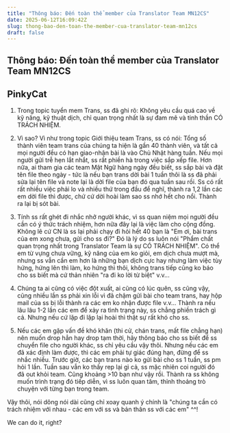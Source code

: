 ```yaml
---
title: "Thông báo: Đến toàn thể member của Translator Team MN12CS"
date: 2025-06-12T16:09:42Z
slug: thong-bao-den-toan-the-member-cua-translator-team-mn12cs
draft: false
---
```


## Thông báo: Đến toàn thể member của Translator Team MN12CS

## PinkyCat

1. Trong topic tuyển mem Trans, ss đã ghi rõ: Không yêu cầu quá cao về kỹ năng, kỹ thuật dịch, chỉ quan trọng nhất là sự đam mê và tinh thần CÓ TRÁCH NHIỆM. 

2. Vì sao? Vì như trong topic Giới thiệu team Trans, ss có nói: Tổng số thành viên team trans của chúng ta hiện là gần 40 thành viên, và tất cả mọi người đều có hạn giao-nhận bài là vào Chủ Nhật hàng tuần. Nếu mọi người gửi trễ hẹn lắt nhắt, ss rất phiền hà trong việc sắp xếp file. Hơn nữa, ai tham gia các team Mật Ngữ hàng ngày đều biết, ss sắp bài và đặt tên file theo ngày - tức là nếu bạn trans dời bài 1 tuần thôi là ss đã phải sửa lại tên file và note lại là dời file của bạn đó qua tuần sau rồi. Ss có rất rất nhiều việc phải lo và nhiều thứ trong đầu để nghĩ, thành ra 1,2 lần các em dời file thì được, chứ cứ dời hoài làm sao ss nhớ hết cho nổi. Thành ra lại bị sót bài.

3. Tính ss rất ghét đi nhắc nhở người khác, vì ss quan niệm mọi người đều cần có ý thức trách nhiệm, hơn nữa đây lại là việc làm cho cộng đồng. Không lẽ cứ CN là ss lại phải chạy đi hỏi hết 40 bạn là "Em ơi, bài trans của em xong chưa, gửi cho ss đi?" Đó là lý do ss luôn nói "Phẩm chất quan trọng nhất trong Translator Team là sự CÓ TRÁCH NHIỆM". Có thể em từ vựng chưa vững, kỹ năng của em ko giỏi, em dịch chưa mượt mà, nhưng ss vẫn cần em hơn là những bạn dịch cực hay nhưng làm việc tùy hứng, hứng lên thì làm, ko hứng thì thôi, không trans tiếp cũng ko báo cho ss biết mà cứ thản nhiên "ra đi ko lời từ biệt" v.v...

4. Chúng ta ai cũng có việc đột xuất, ai cũng có lúc quên, ss cũng vậy, cũng nhiều lần ss phải xin lỗi vì đã chậm gửi bài cho team trans, hay hộp mail của ss bị lỗi thành ra các em ko nhận được file v.v... Thành ra nếu lâu lâu 1-2 lần các em để xảy ra tình trạng này, ss chẳng phiền trách gì cả. Nhưng nếu cứ lặp đi lặp lại hoài thì thật sự rất khó cho ss. 

5. Nếu các em gặp vấn đề khó khăn (thi cử, chán trans, mất file chẳng hạn) nên muốn drop hẳn hay drop tạm thời, hãy thông báo cho ss biết để ss chuyển file cho người khác, ss chỉ yêu cầu vậy thôi. Nhưng nếu các em đã xác định làm được, thì các em phải tự giác đúng hạn, đừng để ss nhắc nhiều. Trước giờ, các bạn trans nào ko gửi bài cho ss 1 tuần, ss pm hỏi 1 lần. Tuần sau vẫn ko thấy rep lại gì cả, ss mặc nhiên coi người đó đã out khỏi team. Cũng khoảng >10 bạn như vậy rồi. Thành ra ss không muốn trình trạng đó tiếp diễn, vì ss luôn quan tâm, thỉnh thoảng trò chuyện với từng bạn trong team.

Vậy thôi, nói dông nói dài cũng chỉ xoay quanh ý chính là "chúng ta cần có trách nhiệm với nhau - các em với ss và bản thân ss với các em" ^^!

We can do it, right?